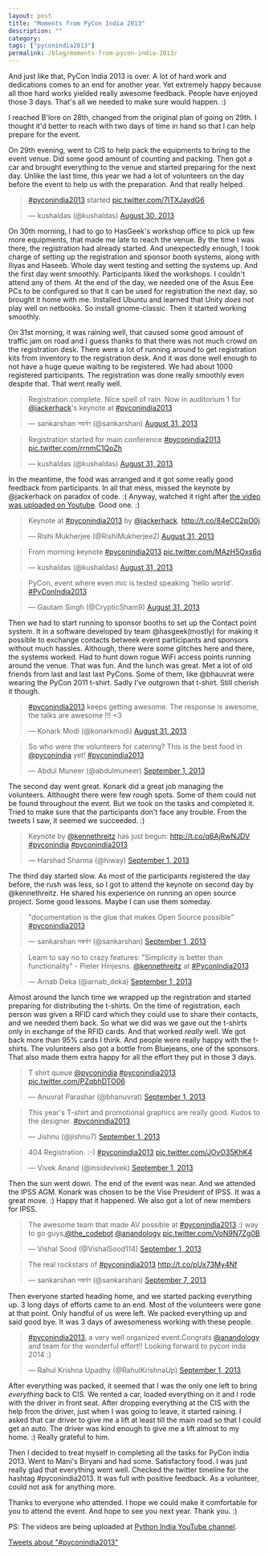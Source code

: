 ```yaml
---
layout: post
title: "Moments from PyCon India 2013"
description: ""
category:
tags: ["pyconindia2013"]
permalink: /blog/moments-from-pycon-india-2013/
---
```

And just like that, PyCon India 2013 is over. A lot of hard work and dedications comes to an end for another year. Yet extremely happy because all thoe hard works yielded really awesome feedback. People have enjoyed those 3 days. That's all we needed to make sure would happen. :)

I reached B'lore on 28th, changed from the original plan of going on 29th. I thought it'd better to reach with two days of time in hand so that I can help prepare for the event.

On 29th evening, went to CIS to help pack the equipments to bring to the event venue. Did some good amount of counting and packing. Then got a car and brought everything to the venue and started preparing for the next day. Unlike the last time, this year we had a lot of volunteers on the day before the event to help us with the preparation. And that really helped.

<blockquote class="twitter-tweet"><p><a href="https://twitter.com/search?q=%23pyconindia2013&amp;src=hash">#pyconindia2013</a> started <a href="http://t.co/7lTXJaydG6">pic.twitter.com/7lTXJaydG6</a></p>&mdash; kushaldas (@kushaldas) <a href="https://twitter.com/kushaldas/statuses/373292924164796416">August 30, 2013</a></blockquote>

On 30th morning, I had to go to HasGeek's workshop office to pick up few more equipments, that made me late to reach the venue. By the time I was there, the registration had already started. And unexpectedly enough, I took charge of setting up the registration and sponsor booth systems, along with Iliyas and Haseeb. Whole day went testing and setting the systems up. And the first day went smoothly. Participants liked the workshops. I couldn't attend any of them. At the end of the day, we needed one of the Asus Eee PCs to be configured so that it can be used for registration the next day, so brought it home with me. Installed Ubuntu and learned that Unity *does not* play well on netbooks. So install gnome-classic. Then it started working smoothly.

On 31st morning, it was raining well, that caused some good amount of traffic jam on road and I guess thanks to that there was not much crowd on the registration desk. There were a lot of running around to get registration kits from inventory to the registration desk. And it was done well enough to not have a huge queue waiting to be registered. We had about 1000 registered participants. The registration was done really smoothly even despite that. That went really well.

<blockquote class="twitter-tweet"><p>Registration complete. Nice spell of rain. Now in auditorium 1 for <a href="https://twitter.com/jackerhack">@jackerhack</a>&#39;s keynote at <a href="https://twitter.com/search?q=%23pyconindia2013&amp;src=hash">#pyconindia2013</a></p>&mdash; sankarshan সঙ্কর্ষণ (@sankarshan) <a href="https://twitter.com/sankarshan/statuses/373644104178991104">August 31, 2013</a></blockquote>

<blockquote class="twitter-tweet"><p>Registration started for main conference <a href="https://twitter.com/search?q=%23pyconindia2013&amp;src=hash">#pyconindia2013</a> <a href="http://t.co/rrnmC1QoZh">pic.twitter.com/rrnmC1QoZh</a></p>&mdash; kushaldas (@kushaldas) <a href="https://twitter.com/kushaldas/statuses/373652270111420417">August 31, 2013</a></blockquote>

In the meantime, the food was arranged and it got some really good feedback from participants. In all that mess, missed the keynote by @jackerhack on paradox of code. :( Anyway, watched it right after [the video was uploaded on Youtube](https://www.youtube.com/watch?v=_stsJlNgGfA&feature=c4-overview-vl&list=PL6GW05BfqWIdsaaV35jcHWPWTI-DAw6Yn). Good one. :)

<blockquote class="twitter-tweet"><p>Keynote at <a href="https://twitter.com/search?q=%23pyconindia2013&amp;src=hash">#pyconindia2013</a> by <a href="https://twitter.com/jackerhack">@jackerhack</a>. <a href="http://t.co/84eCC2pO0j">http://t.co/84eCC2pO0j</a></p>&mdash; Rishi Mukherjee (@RishiMukherjee2) <a href="https://twitter.com/RishiMukherjee2/statuses/373859579127291905">August 31, 2013</a></blockquote>

<blockquote class="twitter-tweet"><p>From morning keynote <a href="https://twitter.com/search?q=%23pyconindia2013&amp;src=hash">#pyconindia2013</a> <a href="http://t.co/MAzH5Oxs6q">pic.twitter.com/MAzH5Oxs6q</a></p>&mdash; kushaldas (@kushaldas) <a href="https://twitter.com/kushaldas/statuses/373707233617391617">August 31, 2013</a></blockquote>

<blockquote class="twitter-tweet"><p>PyCon, event where even mic is tested speaking &#39;hello world&#39;.&#10;<a href="https://twitter.com/search?q=%23PyConIndia2013&amp;src=hash">#PyConIndia2013</a></p>&mdash; Gautam Singh (@CrypticSham9) <a href="https://twitter.com/CrypticSham9/statuses/373738920921403392">August 31, 2013</a></blockquote>

Then we had to start running to sponsor booths to set up the Contact point system. It in a software developed by team @hasgeek(mostly) for making it possible to exchange contacts betweek event participants and sponsors without much hassles. Although, there were some glitches here and there, the systems worked. Had to hunt down rogue WiFi access points running around the venue. That was fun. And the lunch was great. Met a lot of old friends from last and last last PyCons. Some of them, like @bhauvrat were wearing the PyCon 2011 t-shirt. Sadly I've outgrown that t-shirt. Still cherish it though.

<blockquote class="twitter-tweet"><p><a href="https://twitter.com/search?q=%23pyconindia2013&amp;src=hash">#pyconindia2013</a> keeps getting awesome. The response is awesome, the talks are awesome !!! &lt;3</p>&mdash; Konark Modi (@konarkmodi) <a href="https://twitter.com/konarkmodi/statuses/373716942609084417">August 31, 2013</a></blockquote>

<blockquote class="twitter-tweet"><p>So who were the volunteers for catering? This is the best food in <a href="https://twitter.com/pyconindia">@pyconindia</a> yet! <a href="https://twitter.com/search?q=%23pyconindia2013&amp;src=hash">#pyconindia2013</a></p>&mdash; Abdul Muneer (@abdulmuneer) <a href="https://twitter.com/abdulmuneer/statuses/374079342805925891">September 1, 2013</a></blockquote>

The second day went great. Konark did a great job managing the volunteers. Althought there were few rough spots. Some of them could not be found throughout the event. But we took on the tasks and completed it. Tried to make sure that the participants don't face any trouble. From the tweets I saw, it seemed we succeeded. :)

<blockquote class="twitter-tweet"><p>Keynote by <a href="https://twitter.com/kennethreitz">@kennethreitz</a> has just begun: <a href="http://t.co/q6AjRwNJDV">http://t.co/q6AjRwNJDV</a> <a href="https://twitter.com/search?q=%23pyconindia&amp;src=hash">#pyconindia</a> <a href="https://twitter.com/search?q=%23pyconindia2013&amp;src=hash">#pyconindia2013</a></p>&mdash; Harshad Sharma (@hiway) <a href="https://twitter.com/hiway/statuses/374020620989628416">September 1, 2013</a></blockquote>

The third day started slow. As most of the participants registered the day before, the rush was less, so I got to attend the keynote on second day by @kennethreitz. He shared his experience on running an open source project. Some good lessons. Maybe I can use them someday.

<blockquote class="twitter-tweet"><p>&quot;documentation is the glue that makes Open Source possible&quot; <a href="https://twitter.com/search?q=%23pyconindia2013&amp;src=hash">#pyconindia2013</a></p>&mdash; sankarshan সঙ্কর্ষণ (@sankarshan) <a href="https://twitter.com/sankarshan/statuses/374022910060396544">September 1, 2013</a></blockquote>

<blockquote class="twitter-tweet"><p>Learn to say no to crazy features: &quot;Simplicity is better than functionality&quot; - Pieter Hinjesns.&#10;&#10;<a href="https://twitter.com/kennethreitz">@kennethreitz</a> at <a href="https://twitter.com/search?q=%23PyconIndia2013&amp;src=hash">#PyconIndia2013</a></p>&mdash; Arnab Deka (@arnab_deka) <a href="https://twitter.com/arnab_deka/statuses/374025748291391488">September 1, 2013</a></blockquote>

Almost around the lunch time we wrapped up the registration and started preparing for distributing the t-shirts. On the time of registration, each person was given a RFID card which they could use to share their contacts, and we needed them back. So what we did was we gave out the t-shirts only in exchange of the RFID cards. And that worked *really* well. We got back more than 95% cards I think. And people were really happy with the t-shirts. The volunteers also got a bottle from Bluejeans, one of the sponsors. That also made them extra happy for all the effort they put in those 3 days.

<blockquote class="twitter-tweet"><p>T shirt queue <a href="https://twitter.com/pyconindia">@pyconindia</a> <a href="https://twitter.com/search?q=%23pyconindia2013&amp;src=hash">#pyconindia2013</a> <a href="http://t.co/PZqbhDTO06">pic.twitter.com/PZqbhDTO06</a></p>&mdash; Anuvrat Parashar (@bhanuvrat) <a href="https://twitter.com/bhanuvrat/statuses/374062976514289664">September 1, 2013</a></blockquote>

<blockquote class="twitter-tweet"><p>This year&#39;s T-shirt and promotional graphics are really good. Kudos to the designer. <a href="https://twitter.com/search?q=%23pyconindia2013&amp;src=hash">#pyconindia2013</a></p>&mdash; Jishnu (@jishnu7) <a href="https://twitter.com/jishnu7/statuses/374062564407144448">September 1, 2013</a></blockquote>

<blockquote class="twitter-tweet"><p>404 Registration. :-) <a href="https://twitter.com/search?q=%23pyconindia2013&amp;src=hash">#pyconindia2013</a> <a href="http://t.co/JOvO35KhK4">pic.twitter.com/JOvO35KhK4</a></p>&mdash; Vivek Anand (@insidevivek) <a href="https://twitter.com/insidevivek/statuses/374132068747182081">September 1, 2013</a></blockquote>

Then the sun went down. The end of the event was near. And we attended the IPSS AGM. Konark was chosen to be the Vise President of IPSS. It was a great move. :) Happy that it happened. We also got a lot of new members for IPSS.

<blockquote class="twitter-tweet"><p>The awesome team that made AV possible at <a href="https://twitter.com/search?q=%23pyconindia2013&amp;src=hash">#pyconindia2013</a> :) way to go guys,<a href="https://twitter.com/the_codebot">@the_codebot</a> <a href="https://twitter.com/anandology">@anandology</a> <a href="http://t.co/VoN9N7Zg0B">pic.twitter.com/VoN9N7Zg0B</a></p>&mdash; Vishal Sood (@VishalSood114) <a href="https://twitter.com/VishalSood114/statuses/374167156142788609">September 1, 2013</a></blockquote>

<blockquote class="twitter-tweet"><p>The real rockstars of <a href="https://twitter.com/search?q=%23pyconindia2013&amp;src=hash">#pyconindia2013</a> <a href="http://t.co/pUx73My4Nf">http://t.co/pUx73My4Nf</a></p>&mdash; sankarshan সঙ্কর্ষণ (@sankarshan) <a href="https://twitter.com/sankarshan/statuses/376420382040797184">September 7, 2013</a></blockquote>

Then everyone started heading home, and we started packing everything up. 3 long days of efforts came to an end. Most of the volunteers were gone at that point. Only handful of us were left. We packed everything up and said good bye. It was 3 days of awesomeness working with these people.

<blockquote class="twitter-tweet"><p><a href="https://twitter.com/search?q=%23pyconindia2013&amp;src=hash">#pyconindia2013</a>, a very well organized event.Congrats <a href="https://twitter.com/anandology">@anandology</a> and team for the wonderful effort!! Looking forward to pycon inda 2014 :)</p>&mdash; Rahul Krishna Upadhy (@RahulKrishnaUp) <a href="https://twitter.com/RahulKrishnaUp/statuses/374290768145313792">September 1, 2013</a></blockquote>

After everything was packed, it seemed that I was the only one left to bring *everything* back to CIS. We rented a car, loaded everything on it and I rode with the driver in front seat. After dropping everything at the CIS with the help from the driver, just when I was going to leave, it started raining. I asked that car driver to give me a lift at least till the main road so that I could get an auto. The driver was kind enough to give me a lift almost to my home. :) Really grateful to him.

Then I decided to treat myself in completing all the tasks for PyCon India 2013. Went to Mani's Biryani and had some. Satisfactory food. I was just really glad that everything went well. Checked the twitter timeline for the hashtag #pyconindia2013. It was full with positive feedback. As a volunteer, could not ask for anything more.

Thanks to everyone who attended. I hope we could make it comfortable for you to attend the event. And hope to see you next year. Thank you. :)

PS: The videos are being uploaded at [Python India YouTube channel](https://www.youtube.com/channel/UCVxPTRxEcoWjEFIMXHaGgHA).

<a class="twitter-timeline" data-dnt="true" href="https://twitter.com/search?q=%23pyconindia2013" data-widget-id="376720132053020672">Tweets about "#pyconindia2013"</a>